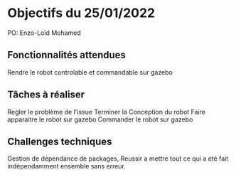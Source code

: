# Objectifs du 25/01/2022

PO: Enzo-Loïd Mohamed


## Fonctionnalités attendues

Rendre le robot controlable et commandable sur gazebo


## Tâches à réaliser

Regler le problème de l'issue
Terminer la Conception du robot 
Faire apparaitre le robot sur gazebo
Commander le robot sur gazebo

## Challenges techniques

Gestion de dépendance de packages, 
Reussir a mettre tout ce qui a été fait indépendamment ensemble sans erreur.


